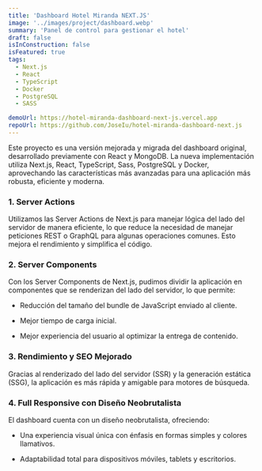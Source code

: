 ```yaml
---
title: 'Dashboard Hotel Miranda NEXT.JS'
image: '../images/project/dashboard.webp'
summary: 'Panel de control para gestionar el hotel'
draft: false
isInConstruction: false
isFeatured: true
tags:
  - Next.js
  - React
  - TypeScript
  - Docker
  - PostgreSQL
  - SASS

demoUrl: https://hotel-miranda-dashboard-next-js.vercel.app
repoUrl: https://github.com/JoseIu/hotel-miranda-dashboard-next.js
---
```


Este proyecto es una versión mejorada y migrada del dashboard original, desarrollado previamente con React y MongoDB. La nueva implementación utiliza Next.js, React, TypeScript, Sass, PostgreSQL y Docker, aprovechando las características más avanzadas para una aplicación más robusta, eficiente y moderna.

### 1. **Server Actions**

Utilizamos las Server Actions de Next.js para manejar lógica del lado del servidor de manera eficiente, lo que reduce la necesidad de manejar peticiones REST o GraphQL para algunas operaciones comunes. Esto mejora el rendimiento y simplifica el código.

### 2. **Server Components**

Con los Server Components de Next.js, pudimos dividir la aplicación en componentes que se renderizan del lado del servidor, lo que permite:

- Reducción del tamaño del bundle de JavaScript enviado al cliente.

- Mejor tiempo de carga inicial.
- Mejor experiencia del usuario al optimizar la entrega de contenido.

### 3. **Rendimiento y SEO Mejorado**

Gracias al renderizado del lado del servidor (SSR) y la generación estática (SSG), la aplicación es más rápida y amigable para motores de búsqueda.

### 4. **Full Responsive con Diseño Neobrutalista**

El dashboard cuenta con un diseño neobrutalista, ofreciendo:

- Una experiencia visual única con énfasis en formas simples y colores llamativos.

- Adaptabilidad total para dispositivos móviles, tablets y escritorios.
